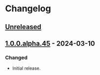 # Changelog

## [Unreleased]

## [1.0.0.alpha.45] - 2024-03-10

### Changed

- Initial release.

[unreleased]: https://github.com/andyholmes/valent/commits/main
[1.0.0.alpha.45]: https://github.com/andyholmes/valent/compare/v1.0.0.alpha.45...HEAD

